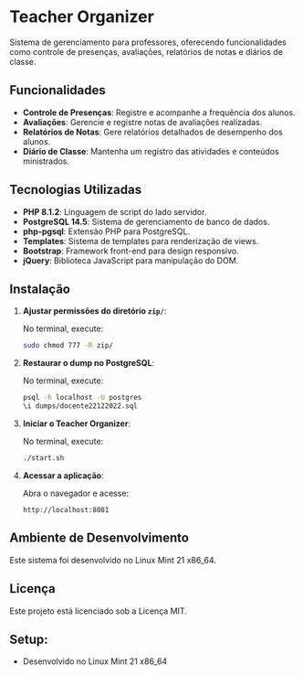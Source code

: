 # Teacher Organizer

Sistema de gerenciamento para professores, oferecendo funcionalidades como controle de presenças, avaliações, relatórios de notas e diários de classe.

## Funcionalidades

* **Controle de Presenças**: Registre e acompanhe a frequência dos alunos.
* **Avaliações**: Gerencie e registre notas de avaliações realizadas.
* **Relatórios de Notas**: Gere relatórios detalhados de desempenho dos alunos.
* **Diário de Classe**: Mantenha um registro das atividades e conteúdos ministrados.

## Tecnologias Utilizadas

* **PHP 8.1.2**: Linguagem de script do lado servidor.
* **PostgreSQL 14.5**: Sistema de gerenciamento de banco de dados.
* **php-pgsql**: Extensão PHP para PostgreSQL.
* **Templates**: Sistema de templates para renderização de views.
* **Bootstrap**: Framework front-end para design responsivo.
* **jQuery**: Biblioteca JavaScript para manipulação do DOM.

## Instalação

1. **Ajustar permissões do diretório `zip/`**:

   No terminal, execute:

   ```bash
   sudo chmod 777 -R zip/
   ```



2. **Restaurar o dump no PostgreSQL**:

   No terminal, execute:

   ```bash
   psql -h localhost -U postgres
   \i dumps/docente22122022.sql
   ```



3. **Iniciar o Teacher Organizer**:

   No terminal, execute:

   ```bash
   ./start.sh
   ```



4. **Acessar a aplicação**:

   Abra o navegador e acesse:

   ```
   http://localhost:8081
   ```



## Ambiente de Desenvolvimento

Este sistema foi desenvolvido no Linux Mint 21 x86\_64.

## Licença

Este projeto está licenciado sob a Licença MIT.



## Setup:

* Desenvolvido no Linux Mint 21 x86_64 
